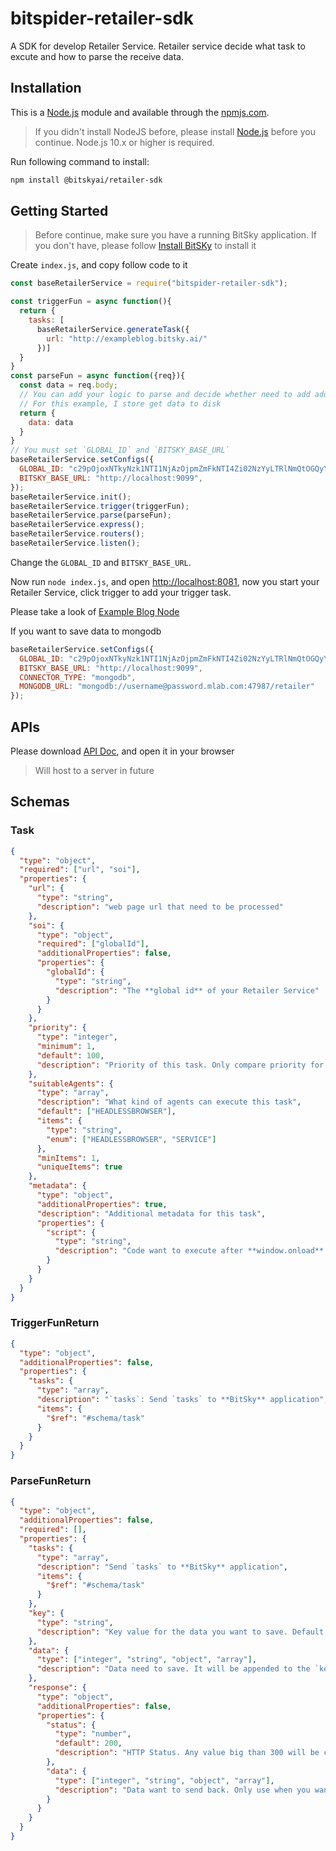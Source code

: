# bitspider-retailer-sdk

A SDK for develop Retailer Service. Retailer service decide what task to excute and how to parse the receive data.

## Installation

This is a [Node.js](https://nodejs.org/en/) module and available through the [npmjs.com](https://npmjs.com).

> If you didn't install NodeJS before, please install [Node.js](https://nodejs.org/en/download/) before you continue. Node.js 10.x or higher is required.

Run following command to install:

```bash
npm install @bitskyai/retailer-sdk
```

## Getting Started
> Before continue, make sure you have a running BitSky application. If you don't have, please follow [Install BitSKy](https://docs.bitsky.ai/#setup-bitsky) to install it

Create `index.js`, and copy follow code to it

```JavaScript
const baseRetailerService = require("bitspider-retailer-sdk");

const triggerFun = async function(){
  return {
    tasks: [
      baseRetailerService.generateTask({
        url: "http://exampleblog.bitsky.ai/"
      })]
  }
}
const parseFun = async function({req}){
  const data = req.body;
  // You can add your logic to parse and decide whether need to add additional tasks
  // For this example, I store get data to disk
  return {
    data: data
  }
}
// You must set `GLOBAL_ID` and `BITSKY_BASE_URL`
baseRetailerService.setConfigs({
  GLOBAL_ID: "c29pOjoxNTkyNzk1NTI1NjAzOjpmZmFkNTI4Zi02NzYyLTRlNmQtOGQyYS05Njk1NzM0YjhkM2Q=",
  BITSKY_BASE_URL: "http://localhost:9099",
});
baseRetailerService.init();
baseRetailerService.trigger(triggerFun);
baseRetailerService.parse(parseFun);
baseRetailerService.express();
baseRetailerService.routers();
baseRetailerService.listen();
```

Change the `GLOBAL_ID` and `BITSKY_BASE_URL`.

Now run `node index.js`, and open [http://localhost:8081](http://localhost:8081), now you start your Retailer Service, click trigger to add your trigger task.

Please take a look of [Example Blog Node](https://github.com/bitskyai/exampleblog-node)

If you want to save data to mongodb

```JavaScript
baseRetailerService.setConfigs({
  GLOBAL_ID: "c29pOjoxNTkyNzk1NTI1NjAzOjpmZmFkNTI4Zi02NzYyLTRlNmQtOGQyYS05Njk1NzM0YjhkM2Q=",
  BITSKY_BASE_URL: "http://localhost:9099",
  CONNECTOR_TYPE: "mongodb",
  MONGODB_URL: "mongodb://username@password.mlab.com:47987/retailer"
});
```

## APIs

Please download [API Doc](https://github.com/bitskyai/bitsky-retailer-sdk/release/latest/apidoc.zip), and open it in your browser

> Will host to a server in future

## Schemas

### Task

```json
{
  "type": "object",
  "required": ["url", "soi"],
  "properties": {
    "url": {
      "type": "string",
      "description": "web page url that need to be processed"
    },
    "soi": {
      "type": "object",
      "required": ["globalId"],
      "additionalProperties": false,
      "properties": {
        "globalId": {
          "type": "string",
          "description": "The **global id** of your Retailer Service"
        }
      }
    },
    "priority": {
      "type": "integer",
      "minimum": 1,
      "default": 100,
      "description": "Priority of this task. Only compare priority for same Retailer Service, doesn't compare cross Retailer Service. Bigger value low priority. Priority value 1 is higher than priority value 2."
    },
    "suitableAgents": {
      "type": "array",
      "description": "What kind of agents can execute this task",
      "default": ["HEADLESSBROWSER"],
      "items": {
        "type": "string",
        "enum": ["HEADLESSBROWSER", "SERVICE"]
      },
      "minItems": 1,
      "uniqueItems": true
    },
    "metadata": {
      "type": "object",
      "additionalProperties": true,
      "description": "Additional metadata for this task",
      "properties": {
        "script": {
          "type": "string",
          "description": "Code want to execute after **window.onload**. If you need agent to execute your code, Only work with **HEADLESSBROSWER** agent"
        }
      }
    }
  }
}
```

### TriggerFunReturn

```json
{
  "type": "object",
  "additionalProperties": false,
  "properties": {
    "tasks": {
      "type": "array",
      "description": "`tasks`: Send `tasks` to **BitSky** application",
      "items": {
        "$ref": "#schema/task"
      }
    }
  }
}
```

### ParseFunReturn

```json
{
  "type": "object",
  "additionalProperties": false,
  "required": [],
  "properties": {
    "tasks": {
      "type": "array",
      "description": "Send `tasks` to **BitSky** application",
      "items": {
        "$ref": "#schema/task"
      }
    },
    "key": {
      "type": "string",
      "description": "Key value for the data you want to save. Default is `data`."
    },
    "data": {
      "type": ["integer", "string", "object", "array"],
      "description": "Data need to save. It will be appended to the `key`. If `data` is empty or `undefined` or `null`, then nothing will be saved. `data` will be saved to `DATA_PATH`"
    },
    "response": {
      "type": "object",
      "additionalProperties": false,
      "properties": {
        "status": {
          "type": "number",
          "default": 200,
          "description": "HTTP Status. Any value big than 300 will be considered of fail"
        },
        "data": {
          "type": ["integer", "string", "object", "array"],
          "description": "Data want to send back. Only use when you want to return an error, and you can add the reason of error, it is useful for troubleshoot"
        }
      }
    }
  }
}
```
